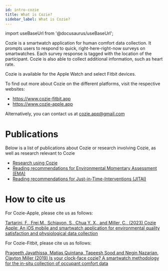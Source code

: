 ```yaml
---
id: intro-cozie
title: What is Cozie?
sidebar_label: What is Cozie?
---
```


import useBaseUrl from '@docusaurus/useBaseUrl';

Cozie is a smartwatch application for human comfort data collection. It prompts users to respond to quick, right-here-right-now surveys on smartwatches. Each survey response is tagged with the location of the participant. Cozie is also able to collect additional information, such as heart rate.

Cozie is available for the Apple Watch and select Fitbit devices.

To find out more about Cozie on the different platforms, visit the respective websites: 
- https://www.cozie-fitbit.app
- https://www.cozie-apple.app 

Alternatively, you can contact us at cozie.app@gmail.com


# Publications
Below is a list of publications about Cozie or research involving Cozie, as well as research relevant to Cozie
 - [Research using Cozie](/docs/research/publications-cozie)
 - [Reading recommendations for Environmental Momentary Assessment (EMA)](/docs/research/publications-ema)
 - [Reading recommendations for Just-in-Time-Interventions (JITAI)](/docs/research/publications-jitai)


# How to cite us
For Cozie-Apple, please cite us as follows:

[Tartarini, F., Frei M., Schiavon, S., Chua Y. X., and Miller, C., (2023) Cozie Apple: An iOS mobile and smartwatch application for environmental quality satisfaction and physiological data collection](https://iopscience.iop.org/article/10.1088/1742-6596/2600/14/142003)

For Cozie-Fitbit, please cite us as follows:
 
[Prageeth Jayathissa, Matias Quintana, Tapeesh Sood and Negin Nazarian, Clayton Miller (2019) Is your clock-face cozie? A smartwatch methodology for the in-situ collection of occupant comfort data](https://iopscience.iop.org/article/10.1088/1742-6596/1343/1/012145)

[//]: # ""

